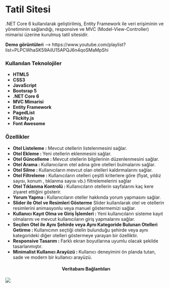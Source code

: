 <h1>Tatil Sitesi</h2>
<p>.NET Core 6 kullanılarak geliştirilmiş,  Entity Framework ile veri erişiminin ve yönetiminin sağlandığı, responsive ve MVC (Model-View-Controller) mimarisi üzerine kurulmuş tatil sitesidir.</p>
<b>Demo görüntüleri</b> --> https://www.youtube.com/playlist?list=PLPCWhaSK59AilU15APQJ6n4qoSMaMpShi
<h3>Kullanılan Teknolojiler</h3>
<ul>
  <li>
    <b>HTML5</b> 
  </li>
  <li>
    <b>CSS3</b>
  </li>
  <li>
    <b>JavaScript</b>
  </li>
    <li>
    <b>Bootsrap 5</b>
  </li>
  <li>
    <b>.NET Core 6</b>
  </li>
  <li>
    <b>MVC Mimarisi</b>
  </li>
  <li>
    <b>Entity Framework</b>
  </li>
  <li>
    <b>PagedList</b>
  </li>
  <li>
    <b>Flickity.js</b>
  </li>
  <li>
    <b>Font Awesome</b>
  </li>
</ul>
<h3>Özellikler</h3>
<ul>
  <li>
    <b>Otel Listeleme :</b> Mevcut otellerin listelenmesini sağlar.
  </li>
  <li>
    <b>Otel Ekleme : </b> Yeni otellerin eklenmesini sağlar.
  </li>
  <li>
    <b>Otel Güncelleme : </b> Mevcut otellerin bilgilerinin düzenlenmesini sağlar.
  </li>
  <li>
    <b>Otel Arama : </b> Kullanıcıların otel adına göre otelleri bulmalarını sağlar.
  </li>
  <li>
    <b>Otel Silme : </b> Kullanıcıların mevcut olan otelleri kaldırmalarını sağlar.
  </li>
  <li>
    <b>Otel Filtreleme : </b> Kullanıcıların otelleri çeşitli kriterlere göre (fiyat, yıldız sayısı, konum , tıklanma sayısı vb.) filtrelemelerini sağlar
  </li>
  <li>
    <b>Otel Tıklanma Kontrolü : </b> Kullanıcıların otellerin sayfalarını kaç kere ziyaret ettiğini gösterir.
  </li>
  <li>
    <b>Yorum Yapma : </b> Kullanıcıların oteller hakkında yorum yapmasını sağlar.
  </li>
  <li>
    <b>Slider ile Otel ve Resimleri Gösterme</b> Slider kullanılarak otel ve otellerin resimlerini animasyonlu veya manuel göstermemizi sağlar.
  </li>
  <li>
    <b>Kullanıcı Kayıt Olma ve Giriş İşlemleri : </b> Yeni kullanıcıların sisteme kayıt olmalarını ve mevcut kullanıcıların giriş yapmalarını sağlar.
  </li>
  <li>
    <b>Seçilen Otel ile Aynı Şehirde veya Aynı Kategoride Bulunan Otelleri Getirme : </b> Kullanıcının seçtiği otelin bulunduğu şehirde veya aynı kategorideki diğer otelleri göstermeye yarayan bir özelliktir.
  </li>
  <li>
    <b>Responsive Tasarım : </b> Farklı ekran boyutlarına uyumlu olacak şekilde tasarlanmıştır.
  </li>
  <li>
    <b>Minimalist Kullanıcı Arayüzü : </b> Kullanıcı deneyimini ön planda tutan, sade ve modern bir kullanıcı arayüzü.
  </li>
</ul>
<h4 align="center">Veritabanı Bağlantıları</h4>
<img src="https://github.com/Burakyilmam/TatilSitesi/assets/61635780/e15b1f21-6a8e-4ea4-b058-56cc4a25d737">
